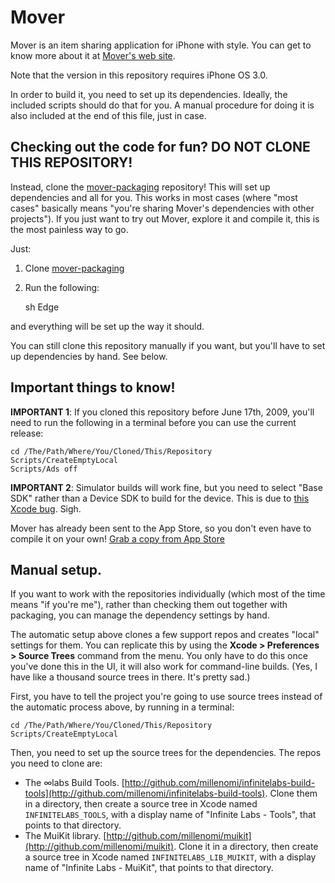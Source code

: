 # Mover

Mover is an item sharing application for iPhone with style. You can get to know more about it at [Mover's web site](http://infinite-labs.net/mover/).

Note that the version in this repository requires iPhone OS 3.0.

In order to build it, you need to set up its dependencies. Ideally, the included scripts should do that for you. A manual procedure for doing it is also included at the end of this file, just in case.

## Checking out the code for fun? DO NOT CLONE THIS REPOSITORY!

Instead, clone the [mover-packaging](http://github.com/millenomi/mover-packaging) repository! This will set up dependencies and all for you. This works in most cases (where "most cases" basically means "you're sharing Mover's dependencies with other projects"). If you just want to try out Mover, explore it and compile it, this is the most painless way to go.

Just:

1. Clone [mover-packaging](http://github.com/millenomi/mover-packaging)
2. Run the following:
	
	sh Edge
	
and everything will be set up the way it should.

You can still clone this repository manually if you want, but you'll have to set up dependencies by hand. See below.

## Important things to know!

**IMPORTANT 1**: If you cloned this repository before June 17th, 2009, you'll need to run the following in a terminal before you can use the current release:

	cd /The/Path/Where/You/Cloned/This/Repository
	Scripts/CreateEmptyLocal
	Scripts/Ads off

**IMPORTANT 2**: Simulator builds will work fine, but you need to select "Base SDK" rather than a Device SDK to build for the device. This is due to [this Xcode bug](http://www.openradar.me/radar?id=21402). Sigh.

Mover has already been sent to the App Store, so you don't even have to compile it on your own! [Grab a copy from App Store](http://infinite-labs.net/mover/download)


## Manual setup.

If you want to work with the repositories individually (which most of the time means "if you're me"), rather than checking them out together with packaging, you can manage the dependency settings by hand.

The automatic setup above clones a few support repos and creates "local" settings for them. You can replicate this by using the **Xcode &gt; Preferences &gt; Source Trees** command from the menu. You only have to do this once you've done this in the UI, it will also work for command-line builds. (Yes, I have like a thousand source trees in there. It's pretty sad.)

First, you have to tell the project you're going to use source trees instead of the automatic process above, by running in a terminal:

	cd /The/Path/Where/You/Cloned/This/Repository
	Scripts/CreateEmptyLocal

Then, you need to set up the source trees for the dependencies. The repos you need to clone are:

 - The ∞labs Build Tools. [http://github.com/millenomi/infinitelabs-build-tools](http://github.com/millenomi/infinitelabs-build-tools). Clone them in a directory, then create a source tree in Xcode named `INFINITELABS_TOOLS`, with a display name of "Infinite Labs - Tools", that points to that directory.
 - The MuiKit library. [http://github.com/millenomi/muikit](http://github.com/millenomi/muikit). Clone it in a directory, then create a source tree in Xcode named `INFINITELABS_LIB_MUIKIT`, with a display name of "Infinite Labs - MuiKit", that points to that directory.
